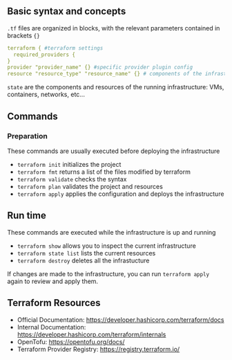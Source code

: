 ## Basic syntax and concepts
`.tf` files are organized in blocks, with the relevant parameters contained in brackets `{}`
```yml
terraform { #terraform settings
  required_providers {
}
provider "provider_name" {} #specific provider plugin config 
resource "resource_type" "resource_name" {} # components of the infrastructure
```
`state` are the components and resources of the running infrastructure: VMs, containers, networks, etc...

## Commands
### Preparation
These commands are usually executed before deploying the infrastructure
* `terraform init` initializes the project
* `terraform fmt` returns a list of the files modified by terraform
* `terraform validate` checks the syntax
* `terraform plan` validates the project and resources
* `terraform apply` applies the configuration and deploys the infrastructure
## Run time
These commands are executed while the infrastructure is up and running
* `terraform show` allows you to inspect the current infrastructure
* `terraform state list` lists the current resources
* `terraform destroy` deletes all the infrastucture

If changes are made to the infrastructure, you can run `terraform apply` again to review and apply them.

## Terraform Resources

* Official Documentation: https://developer.hashicorp.com/terraform/docs
* Internal Documentation: https://developer.hashicorp.com/terraform/internals
* OpenTofu: https://opentofu.org/docs/
* Terraform Provider Registry: https://registry.terraform.io/
